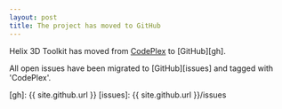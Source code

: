 ```yaml
---
layout: post
title: The project has moved to GitHub
---
```


Helix 3D Toolkit has moved from [CodePlex][cp] to [GitHub][gh]. 

All open issues have been migrated to [GitHub][issues] and tagged with 'CodePlex'. 

[cp]: http://helixtoolkit.codeplex.com/
[gh]: {{ site.github.url }}
[issues]: {{ site.github.url }}/issues
